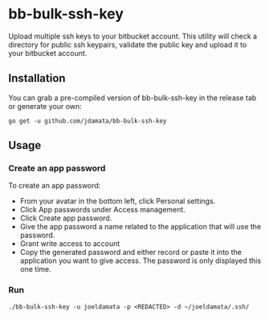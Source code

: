 # bb-bulk-ssh-key
Upload multiple ssh keys to your bitbucket account. This utility will check a directory for public ssh keypairs, validate the public key and upload it to your bitbucket account.

## Installation

You can grab a pre-compiled version of bb-bulk-ssh-key in the release tab or generate your own:

```console
go get -u github.com/jdamata/bb-bulk-ssh-key
```

## Usage

### Create an app password

To create an app password:
- From your avatar in the bottom left, click Personal settings.
- Click App passwords under Access management.
- Click Create app password.
- Give the app password a name related to the application that will use the password.
- Grant write access to account
- Copy the generated password and either record or paste it into the application you want to give access. The password is only displayed this one time.

### Run 

```console
./bb-bulk-ssh-key -u joeldamata -p <REDACTED> -d ~/joeldamata/.ssh/
```
